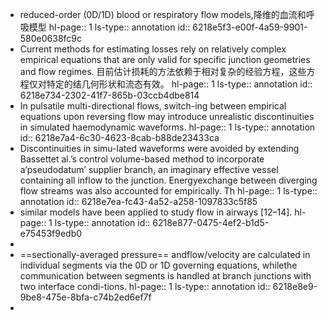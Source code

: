- reduced-order (0D/1D) blood or respiratory flow models,降维的血流和呼吸模型
  hl-page:: 1
  ls-type:: annotation
  id:: 6218e5f3-e00f-4a59-9901-580e0638fc9c
- Current methods for estimating losses rely on relatively complex empirical equations that are only valid for specific junction geometries and flow regimes. 目前估计损耗的方法依赖于相对复杂的经验方程，这些方程仅对特定的结几何形状和流态有效。
  hl-page:: 1
  ls-type:: annotation
  id:: 6218e734-2302-41f7-865b-03ccb4dbe814
- In pulsatile multi-directional flows, switch-ing between empirical equations upon reversing flow may introduce unrealistic discontinuities in simulated haemodynamic waveforms.
  hl-page:: 1
  ls-type:: annotation
  id:: 6218e7a4-6c30-4623-8cab-b88de23433ca
- Discontinuities in simu-lated waveforms were avoided by extending Bassettet al.’s control volume-based method to incorporate a‘pseudodatum’ supplier branch, an imaginary effective vessel containing all inflow to the junction. Energyexchange between diverging flow streams was also accounted for empirically. Th
  hl-page:: 1
  ls-type:: annotation
  id:: 6218e7ea-fc43-4a52-a258-1097833c5f85
- similar models have been applied to study flow in airways [12–14].
  hl-page:: 1
  ls-type:: annotation
  id:: 6218e877-0475-4ef2-b1d5-e75453f9edb0
-
- ==sectionally-averaged pressure== andflow/velocity are calculated in individual segments via the 0D or 1D governing equations, whilethe communication between segments is handled at branch junctions with two interface condi-tions.
  hl-page:: 1
  ls-type:: annotation
  id:: 6218e8e9-9be8-475e-8bfa-c74b2ed6ef7f
-